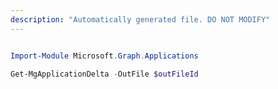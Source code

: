 ```yaml
---
description: "Automatically generated file. DO NOT MODIFY"
---
```


```powershell

Import-Module Microsoft.Graph.Applications

Get-MgApplicationDelta -OutFile $outFileId

```